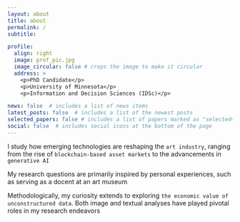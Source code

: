 ```yaml
---
layout: about
title: about
permalink: /
subtitle: 

profile:
  align: right
  image: prof_pic.jpg
  image_circular: false # crops the image to make it circular
  address: >
    <p>PhD Candidate</p>
    <p>University of Minnesota</p>
    <p>Information and Decision Sciences (IDSc)</p>

news: false  # includes a list of news items
latest_posts: false  # includes a list of the newest posts
selected_papers: false # includes a list of papers marked as "selected={true}"
social: false  # includes social icons at the bottom of the page
---
```


I study how emerging technologies are reshaping the `art industry`, ranging from the rise of `blockchain-based asset markets` to the advancements in `generative AI`

My research questions are primarily inspired by personal experiences, such as serving as a docent at an art museum

Methodologically, my curiosity extends to exploring `the economic value of unconstructured data`. Both image and textual analyses have played pivotal roles in my research endeavors